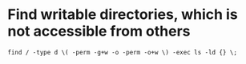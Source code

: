# Find writable directories, which is not accessible from others
```
find / -type d \( -perm -g+w -o -perm -o+w \) -exec ls -ld {} \;
```

